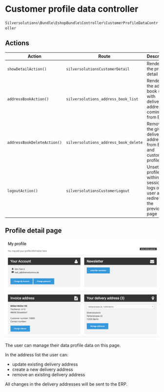 # Customer profile data controller

`Silversolutions\Bundle\EshopBundle\Controller\CustomerProfileDataController`

## Actions

|Action|Route|Description|
|--- |--- |--- |
|`showDetailAction()`|`silversolutionsCustomerDetail`|Renders the profile detail page|
|`addressBookAction()`|`silversolutions_address_book_list`|Renders the address book (a list with delivery addresses coming from ERP)|
|`addressBookDeleteAction()`|`silversolutions_address_book_delete`|Removes the given delivery address from ERP and customer profile data|
|`logoutAction()`|`silversolutionsCustomerLogout`|Unsets all profile data within the session, logs out the user and redirects to the previous page|

## Profile detail page

![](../../img/customer_2.png)

The user can manage their data profile data on this page.

In the address list the user can:

- update existing delivery address
- create a new delivery address
- remove an existing delivery address

All changes in the delivery addresses will be sent to the ERP.
